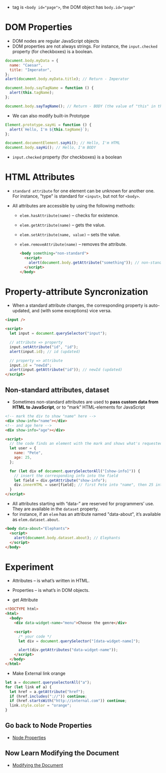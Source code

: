 - tag is `<body id="page">`, the DOM object has `body.id="page"`

# DOM Properties

- DOM nodes are regular JavaScript objects
- DOM properties are not always strings. For instance, the `input.checked` property (for checkboxes) is a boolean.

```js
document.body.myData = {
  name: "Caesar",
  title: "Imperator",
};
alert(document.body.myData.title); // Return - Imperator

document.body.sayTagName = function () {
  alert(this.tagName);
};

document.body.sayTagName(); // Return - BODY (the value of "this" in the method is document.body)
```

- We can also modify built-in Prototype

```js
Element.prototype.sayHi = function () {
  alert(`Hello, I'm ${this.tagName}`);
};

document.documentElement.sayHi(); // Hello, I'm HTML
document.body.sayHi(); // Hello, I'm BODY
```

- `input.checked` property (for checkboxes) is a boolean

# HTML Attributes

- `standard attribute` for one element can be unknown for another one. For instance, "type" is standard for `<input>`, but not for `<body>`.
- All attributes are accessible by using the following methods:

  - `elem.hasAttribute(name)` – checks for existence.
  - `elem.getAttribute(name)` – gets the value.
  - `elem.setAttribute(name, value)` – sets the value.
  - `elem.removeAttribute(name)` – removes the attribute.

    ```html
    <body something="non-standard">
      <script>
        alert(document.body.getAttribute("something")); // non-standard
      </script>
    </body>
    ```

# Property-attribute Syncronization

- When a standard attribute changes, the corresponding property is auto-updated, and (with some exceptions) vice versa.

```html
<input />

<script>
  let input = document.querySelector("input");

  // attribute => property
  input.setAttribute("id", "id");
  alert(input.id); // id (updated)

  // property => attribute
  input.id = "newId";
  alert(input.getAttribute("id")); // newId (updated)
</script>
```

## Non-standard attributes, dataset

- Sometimes non-standard attributes are used to <b>pass custom data from HTML to JavaScript</b>, or to “mark” HTML-elements for JavaScript

```html
<!-- mark the div to show "name" here -->
<div show-info="name"></div>
<!-- and age here -->
<div show-info="age"></div>

<script>
  // the code finds an element with the mark and shows what's requested
  let user = {
    name: "Pete",
    age: 25,
  };

  for (let div of document.querySelectorAll("[show-info]")) {
    // insert the corresponding info into the field
    let field = div.getAttribute("show-info");
    div.innerHTML = user[field]; // first Pete into "name", then 25 into "age"
  }
</script>
```

- All attributes starting with “data-” are reserved for programmers’ use. They are available in the `dataset` property.
- for instance, if an `elem` has an attribute named "data-about", it’s available as `elem.dataset.about`.

```html
<body data-about="Elephants">
  <script>
    alert(document.body.dataset.about); // Elephants
  </script>
</body>
```

# Experiment

- Attributes – is what’s written in HTML.
- Properties – is what’s in DOM objects.

- get Attribute

```html
<!DOCTYPE html>
<html>
  <body>
    <div data-widget-name="menu">Choose the genre</div>

    <script>
      /* your code */
      let div = document.querySelector("[data-widget-name]");

      alert(div.getAttributes("data-widget-name"));
    </script>
  </body>
</html>
```

- Make External link orange

```js
let a = document.queryselectorAll("a");
for (let link of a) {
  let href = a.getAttribute("href");
  if (href.includes("://")) continue;
  if (href.startsWith("http://internal.com")) continue;
  link.style.color = "orange";
}
```

## Go back to Node Properties

- [Node Properties](./05%20Node_Properties.md)

## Now Learn Modifying the Document

- [Modifying the Document](./07%20Modlify_Document.md)